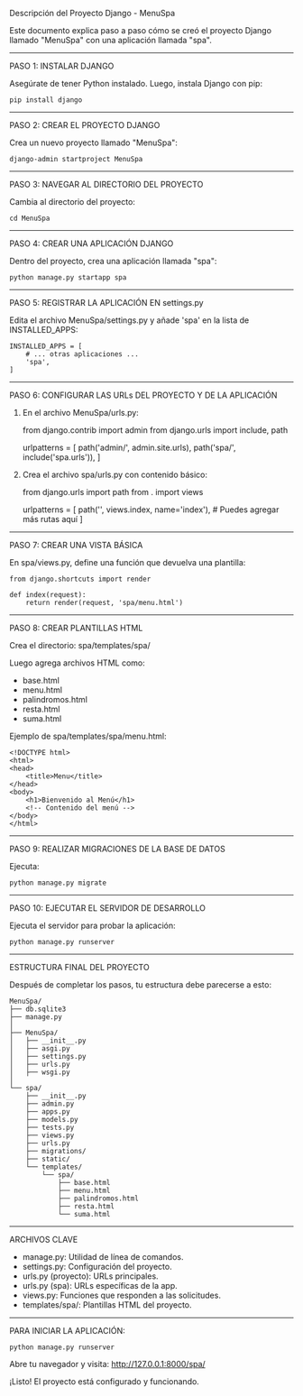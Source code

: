Descripción del Proyecto Django - MenuSpa

Este documento explica paso a paso cómo se creó el proyecto Django llamado "MenuSpa" con una aplicación llamada "spa".

-------------------------------------------------------------------------------

PASO 1: INSTALAR DJANGO

Asegúrate de tener Python instalado. Luego, instala Django con pip:

    pip install django

-------------------------------------------------------------------------------

PASO 2: CREAR EL PROYECTO DJANGO

Crea un nuevo proyecto llamado "MenuSpa":

    django-admin startproject MenuSpa

-------------------------------------------------------------------------------

PASO 3: NAVEGAR AL DIRECTORIO DEL PROYECTO

Cambia al directorio del proyecto:

    cd MenuSpa

-------------------------------------------------------------------------------

PASO 4: CREAR UNA APLICACIÓN DJANGO

Dentro del proyecto, crea una aplicación llamada "spa":

    python manage.py startapp spa

-------------------------------------------------------------------------------

PASO 5: REGISTRAR LA APLICACIÓN EN settings.py

Edita el archivo MenuSpa/settings.py y añade 'spa' en la lista de INSTALLED_APPS:

    INSTALLED_APPS = [
        # ... otras aplicaciones ...
        'spa',
    ]

-------------------------------------------------------------------------------

PASO 6: CONFIGURAR LAS URLs DEL PROYECTO Y DE LA APLICACIÓN

1. En el archivo MenuSpa/urls.py:

    from django.contrib import admin
    from django.urls import include, path

    urlpatterns = [
        path('admin/', admin.site.urls),
        path('spa/', include('spa.urls')),
    ]

2. Crea el archivo spa/urls.py con contenido básico:

    from django.urls import path
    from . import views

    urlpatterns = [
        path('', views.index, name='index'),
        # Puedes agregar más rutas aquí
    ]

-------------------------------------------------------------------------------

PASO 7: CREAR UNA VISTA BÁSICA

En spa/views.py, define una función que devuelva una plantilla:

    from django.shortcuts import render

    def index(request):
        return render(request, 'spa/menu.html')

-------------------------------------------------------------------------------

PASO 8: CREAR PLANTILLAS HTML

Crea el directorio: spa/templates/spa/

Luego agrega archivos HTML como:
- base.html
- menu.html
- palindromos.html
- resta.html
- suma.html

Ejemplo de spa/templates/spa/menu.html:

    <!DOCTYPE html>
    <html>
    <head>
        <title>Menu</title>
    </head>
    <body>
        <h1>Bienvenido al Menú</h1>
        <!-- Contenido del menú -->
    </body>
    </html>

-------------------------------------------------------------------------------

PASO 9: REALIZAR MIGRACIONES DE LA BASE DE DATOS

Ejecuta:

    python manage.py migrate

-------------------------------------------------------------------------------

PASO 10: EJECUTAR EL SERVIDOR DE DESARROLLO

Ejecuta el servidor para probar la aplicación:

    python manage.py runserver

-------------------------------------------------------------------------------

ESTRUCTURA FINAL DEL PROYECTO

Después de completar los pasos, tu estructura debe parecerse a esto:



```
MenuSpa/
├── db.sqlite3
├── manage.py
│
├── MenuSpa/
│   ├── __init__.py
│   ├── asgi.py
│   ├── settings.py
│   ├── urls.py
│   ├── wsgi.py
│
└── spa/
    ├── __init__.py
    ├── admin.py
    ├── apps.py
    ├── models.py
    ├── tests.py
    ├── views.py
    ├── urls.py
    ├── migrations/
    ├── static/
    └── templates/
        └── spa/
            ├── base.html
            ├── menu.html
            ├── palindromos.html
            ├── resta.html
            └── suma.html
```


-------------------------------------------------------------------------------

ARCHIVOS CLAVE

- manage.py: Utilidad de línea de comandos.
- settings.py: Configuración del proyecto.
- urls.py (proyecto): URLs principales.
- urls.py (spa): URLs específicas de la app.
- views.py: Funciones que responden a las solicitudes.
- templates/spa/: Plantillas HTML del proyecto.

-------------------------------------------------------------------------------

PARA INICIAR LA APLICACIÓN:

    python manage.py runserver

Abre tu navegador y visita: http://127.0.0.1:8000/spa/

¡Listo! El proyecto está configurado y funcionando.
